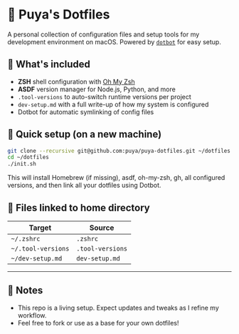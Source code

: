 # 🧰 Puya's Dotfiles

A personal collection of configuration files and setup tools for my development environment on macOS. Powered by [`dotbot`](https://github.com/anishathalye/dotbot) for easy setup.

## 🔧 What's included

- **ZSH** shell configuration with [Oh My Zsh](https://ohmyz.sh/)
- **ASDF** version manager for Node.js, Python, and more
- `.tool-versions` to auto-switch runtime versions per project
- `dev-setup.md` with a full write-up of how my system is configured
- Dotbot for automatic symlinking of config files

## 🚀 Quick setup (on a new machine)

```bash
git clone --recursive git@github.com:puya/puya-dotfiles.git ~/dotfiles
cd ~/dotfiles
./init.sh
```

This will install Homebrew (if missing), asdf, oh-my-zsh, gh, all configured versions, and then link all your dotfiles using Dotbot.

## 📁 Files linked to home directory

| Target           | Source          |
|------------------|------------------|
| `~/.zshrc`        | `.zshrc`          |
| `~/.tool-versions`| `.tool-versions`  |
| `~/dev-setup.md`  | `dev-setup.md`    |

---

## 🧠 Notes

- This repo is a living setup. Expect updates and tweaks as I refine my workflow.
- Feel free to fork or use as a base for your own dotfiles!
